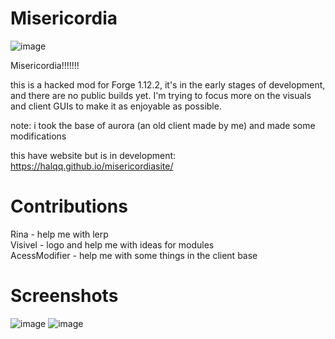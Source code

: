 # Misericordia
![image](https://github.com/Halqq/misericordia-client/assets/72313113/67a33855-46da-48c6-a495-a1027a97b7d2)


Misericordia!!!!!!!

this is a hacked mod for Forge 1.12.2, it's in the early stages of development, and 
there are no public builds yet. I'm trying to focus more on the visuals and client GUIs to make it as enjoyable as possible.  

note: i took the base of aurora (an old client made by me) and made some modifications

this have website but is in development: https://halqq.github.io/misericordiasite/

# Contributions 
Rina - help me with lerp  
Visivel - logo and help me with ideas for modules  
AcessModifier - help me with some things in the client base  

# Screenshots
![image](https://github.com/Halqq/misericordia-client/assets/72313113/a4a33b9b-aadf-4d29-b327-9042a6076510) ![image](https://github.com/Halqq/misericordia-client/assets/72313113/45a00e50-8f1e-4d79-8e77-ba1e2987434b)



